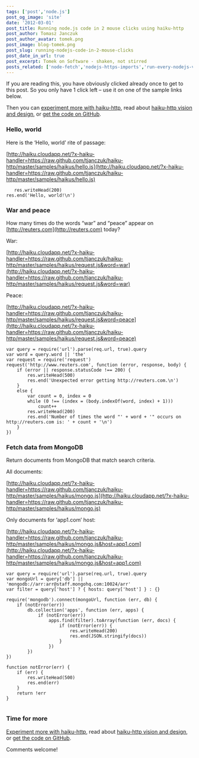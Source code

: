 ```yaml
---
tags: ['post','node.js']
post_og_image: 'site'
date: '2012-03-01'  
post_title: Running node.js code in 2 mouse clicks using haiku-http
post_author: Tomasz Janczuk
post_author_avatar: tomek.png
post_image: blog-tomek.png
post_slug: running-nodejs-code-in-2-mouse-clicks
post_date_in_url: true
post_excerpt: Tomek on Software - shaken, not stirred
posts_related: ['node-fetch','nodejs-https-imports','run-every-nodejs-version-in-lambda']
---
```





If you are reading this, you have obviously clicked already once to get to this post. So you only have 1 click left – use it on one of the sample links below.   

Then you can [experiment more with haiku-http](http://tjanczuk.github.com/haiku-http/), read about [haiku-http vision and design](http://tomasz.janczuk.org/2012/02/sub-process-multi-tenant-runtime-for.html), or [get the code on GitHub](https://github.com/tjanczuk/haiku-http).  

### Hello, world  

Here is the ‘Hello, world’ rite of passage:  

[http://haiku.cloudapp.net/?x-haiku-handler=https://raw.github.com/tjanczuk/haiku-http/master/samples/haikus/hello.js](http://haiku.cloudapp.net/?x-haiku-handler=https://raw.github.com/tjanczuk/haiku-http/master/samples/haikus/hello.js)  

```
   res.writeHead(200)  
res.end('Hello, world!\n')

```


### War and peace

How many times do the words “war” and “peace” appear on [http://reuters.com](http://reuters.com) today?

War: 
    
[http://haiku.cloudapp.net/?x-haiku-handler=https://raw.github.com/tjanczuk/haiku-http/master/samples/haikus/request.js&word=war](http://haiku.cloudapp.net/?x-haiku-handler=https://raw.github.com/tjanczuk/haiku-http/master/samples/haikus/request.js&word=war)

Peace: 
    
[http://haiku.cloudapp.net/?x-haiku-handler=https://raw.github.com/tjanczuk/haiku-http/master/samples/haikus/request.js&word=peace](http://haiku.cloudapp.net/?x-haiku-handler=https://raw.github.com/tjanczuk/haiku-http/master/samples/haikus/request.js&word=peace) 

```
var query = require('url').parse(req.url, true).query  
var word = query.word || 'the'  
var request = require('request')  
request('http://www.reuters.com', function (error, response, body) {  
    if (error || response.statusCode !== 200) {  
        res.writeHead(500)  
        res.end('Unexpected error getting http://reuters.com.\n')  
    }  
    else {  
        var count = 0, index = 0  
        while (0 !== (index = (body.indexOf(word, index) + 1)))  
            count++  
        res.writeHead(200)  
        res.end('Number of times the word "' + word + '" occurs on http://reuters.com is: ' + count + '\n')  
    }  
})

```


### Fetch data from MongoDB

Return documents from MongoDB that match search criteria.

All documents: 
    
[http://haiku.cloudapp.net/?x-haiku-handler=https://raw.github.com/tjanczuk/haiku-http/master/samples/haikus/mongo.js](http://haiku.cloudapp.net/?x-haiku-handler=https://raw.github.com/tjanczuk/haiku-http/master/samples/haikus/mongo.js)

Only documents for ‘app1.com’ host: 
    
[http://haiku.cloudapp.net/?x-haiku-handler=https://raw.github.com/tjanczuk/haiku-http/master/samples/haikus/mongo.js&host=app1.com](http://haiku.cloudapp.net/?x-haiku-handler=https://raw.github.com/tjanczuk/haiku-http/master/samples/haikus/mongo.js&host=app1.com)

```
var query = require('url').parse(req.url, true).query  
var mongoUrl = query['db'] || 'mongodb://arr:arr@staff.mongohq.com:10024/arr'  
var filter = query['host'] ? { hosts: query['host'] } : {}  
  
require('mongodb').connect(mongoUrl, function (err, db) {  
    if (notError(err))  
        db.collection('apps', function (err, apps) {  
            if (notError(err))  
                apps.find(filter).toArray(function (err, docs) {  
                    if (notError(err)) {  
                        res.writeHead(200)  
                        res.end(JSON.stringify(docs))  
                    }  
                })  
        })  
})  
  
function notError(err) {  
    if (err) {  
        res.writeHead(500)  
        res.end(err)  
    }  
    return !err  
}
  

```




### Time for more

[Experiment more with haiku-http](http://tjanczuk.github.com/haiku-http/), read about [haiku-http vision and design](http://tomasz.janczuk.org/2012/02/sub-process-multi-tenant-runtime-for.html), or [get the code on GitHub](https://github.com/tjanczuk/haiku-http). 

Comments welcome!  
